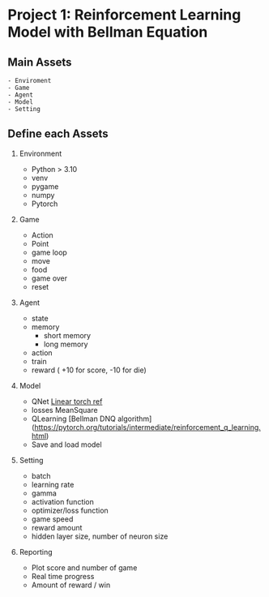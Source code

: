 # Project 1: Reinforcement Learning Model with Bellman Equation

## Main Assets
    - Enviroment
    - Game 
    - Agent
    - Model
    - Setting

## Define each Assets

1. Environment
    - Python > 3.10
    - venv
    - pygame
    - numpy
    - Pytorch

2. Game
    - Action
    - Point 
    - game loop
    - move
    - food
    - game over
    - reset

3. Agent
    - state
    - memory
        - short memory
        - long memory
    - action
    - train
    - reward ( +10 for score, -10 for die)

4. Model
    - QNet  [Linear torch ref](https://pytorch.org/docs/stable/generated/torch.nn.Linear.html)
    - losses MeanSquare
    - QLearning [Bellman DNQ algorithm] (https://pytorch.org/tutorials/intermediate/reinforcement_q_learning.html)
    - Save and load model

5. Setting
    - batch
    - learning rate
    - gamma
    - activation function
    - optimizer/loss function
    - game speed
    - reward amount
    - hidden layer size, number of neuron size

6. Reporting
    - Plot score and number of game
    - Real time progress
    - Amount of reward / win